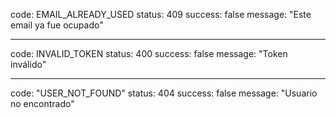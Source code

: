code: EMAIL_ALREADY_USED
status: 409
success: false
message: "Este email ya fue ocupado"

---

code: INVALID_TOKEN
status: 400
success: false
message: "Token inválido"

---

code: "USER_NOT_FOUND"
status: 404
success: false
message: "Usuario no encontrado"
